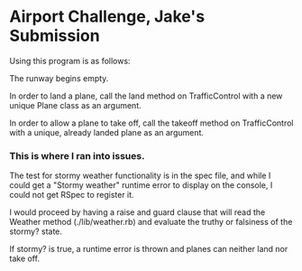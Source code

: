 # Airport Challenge, Jake's Submission #

Using this program is as follows:

The runway begins empty.

In order to land a plane, call the land method on TrafficControl with a new unique Plane class as an argument.

In order to allow a plane to take off, call the takeoff method on TrafficControl with a unique, already landed plane as an argument.


### This is where I ran into issues. ###

The test for stormy weather functionality is in the spec file, and while I could get a "Stormy weather" runtime error to display on the console, I could not get RSpec to register it.

I would proceed by having a raise and guard clause that will read the Weather method (./lib/weather.rb) and evaluate the truthy or falsiness of the stormy? state.

If stormy? is true, a runtime error is thrown and planes can neither land nor take off.